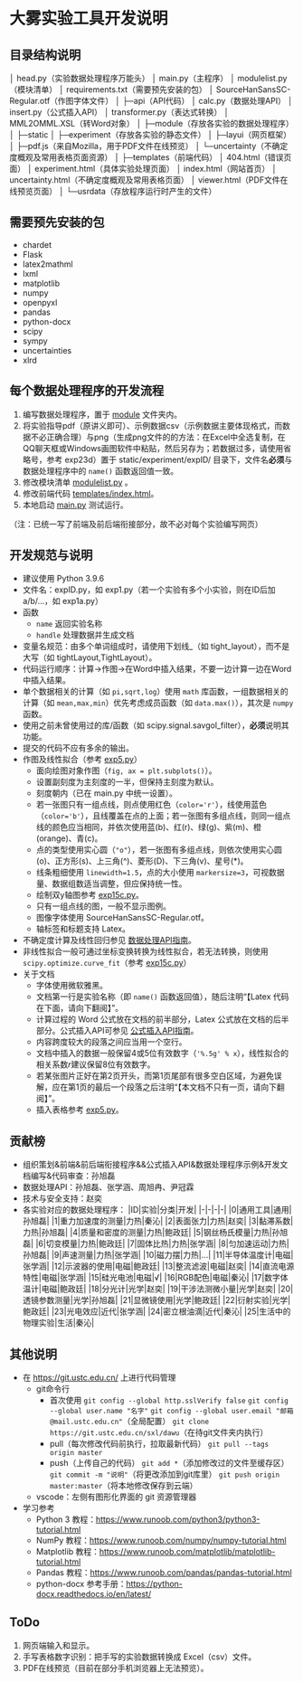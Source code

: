 # 大雾实验工具开发说明

## 目录结构说明

│ head.py（实验数据处理程序万能头）
│ main.py（主程序）
│ modulelist.py（模块清单）
│ requirements.txt（需要预先安装的包）
│ SourceHanSansSC-Regular.otf（作图字体文件）
│ 
├─api（API代码）
│      calc.py（数据处理API）
│      insert.py（公式插入API）
│      transformer.py（表达式转换）
│      MML2OMML.XSL（转Word对象）
│
├─module（存放各实验的数据处理程序）
│
├─static
│ ├─experiment（存放各实验的静态文件）
│ ├─layui（网页框架）
│ ├─pdf.js（来自Mozilla，用于PDF文件在线预览）
│ └─uncertainty（不确定度概观及常用表格页面资源）
│
├─templates（前端代码）
│      404.html（错误页面）
│      experiment.html（具体实验处理页面）
│      index.html（网站首页）
│      uncertainty.html（不确定度概观及常用表格页面）
│      viewer.html（PDF文件在线预览页面）
│
└─usrdata（存放程序运行时产生的文件）

## 需要预先安装的包

- chardet
- Flask
- latex2mathml
- lxml
- matplotlib
- numpy
- openpyxl
- pandas
- python-docx
- scipy
- sympy
- uncertainties
- xlrd

## 每个数据处理程序的开发流程

1. 编写数据处理程序，置于 [module](module) 文件夹内。
2. 将实验指导pdf（原讲义即可）、示例数据csv（示例数据主要体现格式，而数据不必正确合理）与png（生成png文件的的方法：在Excel中全选复制，在QQ聊天框或Windows画图软件中粘贴，然后另存为；若数据过多，请使用省略号，参考 exp23d）置于 static/experiment/expID/ 目录下，文件名**必须**与数据处理程序中的 `name()` 函数返回值一致。
3. 修改模块清单 [modulelist.py](modulelist.py) 。
4. 修改前端代码 [templates/index.html](templates/index.html)。
5. 本地启动 [main.py](main.py) 测试运行。

（注：已统一写了前端及前后端衔接部分，故不必对每个实验编写网页）

## 开发规范与说明

- 建议使用 Python 3.9.6
- 文件名：expID.py，如 exp1.py（若一个实验有多个小实验，则在ID后加a/b/...，如 exp1a.py）
- 函数
  - `name` 返回实验名称
  - `handle` 处理数据并生成文档
- 变量名规范：由多个单词组成时，请使用下划线_（如 tight_layout），而不是大写（如 tightLayout,TightLayout）。
- 代码运行顺序：计算→作图→在Word中插入结果，不要一边计算一边在Word中插入结果。
- 单个数据相关的计算（如 `pi,sqrt,log`）使用 `math` 库函数，一组数据相关的计算（如 `mean,max,min`）优先考虑成员函数（如 `data.max()`），其次是 `numpy` 函数。
- 使用之前未曾使用过的库/函数（如 scipy.signal.savgol_filter），**必须**说明其功能。
- 提交的代码不应有多余的输出。
- 作图及线性拟合（参考 [exp5.py](module/exp5.py)）
  - 面向绘图对象作图（`fig, ax = plt.subplots()`）。
  - 设置副刻度为主刻度的一半，但保持主刻度为默认。
  - 刻度朝内（已在 main.py 中统一设置）。
  - 若一张图只有一组点线，则点使用红色（`color='r'`），线使用蓝色（`color='b'`），且线覆盖在点的上面；若一张图有多组点线，则同一组点线的颜色应当相同，并依次使用蓝(b)、红(r)、绿(g)、紫(m)、橙(orange)、青(c)。
  - 点的类型使用实心圆（`"o"`），若一张图有多组点线，则依次使用实心圆(o)、正方形(s)、上三角(^)、菱形(D)、下三角(v)、星号(*)。
  - 线条粗细使用 `linewidth=1.5`，点的大小使用 `markersize=3`，可视数据量、数据组数适当调整，但应保持统一性。
  - 绘制双y轴图参考 [exp15c.py](module/exp15c.py)。
  - 只有一组点线的图，一般不显示图例。
  - 图像字体使用 SourceHanSansSC-Regular.otf。
  - 轴标签和标题支持 Latex。
- 不确定度计算及线性回归参见 [数据处理API指南](数据处理API指南.md)。
- 非线性拟合一般可通过坐标变换转换为线性拟合，若无法转换，则使用 `scipy.optimize.curve_fit`（参考 [exp15c.py](module/exp15c.py)）
- 关于文档
  - 字体使用微软雅黑。
  - 文档第一行是实验名称（即 `name()` 函数返回值），随后注明“【Latex 代码在下面，请向下翻阅】”。
  - 计算过程的 Word 公式放在文档的前半部分，Latex 公式放在文档的后半部分。公式插入API可参见 [公式插入API指南](公式插入API指南.md)。
  - 内容跨度较大的段落之间应当用一个空行。
  - 文档中插入的数据一般保留4或5位有效数字（`'%.5g' % x`），线性拟合的相关系数$r$建议保留8位有效数字。
  - 若某张图片正好在第2页开头，而第1页尾部有很多空白区域，为避免误解，应在第1页的最后一个段落之后注明“【本文档不只有一页，请向下翻阅】”。
  - 插入表格参考 [exp5.py](module/exp5.py)。

## 贡献榜

- 组织策划&前端&前后端衔接程序&&公式插入API&数据处理程序示例&开发文档编写&代码审查：孙旭磊
- 数据处理API：孙旭磊、张学涵、周旭冉、尹冠霖
- 技术与安全支持：赵奕
- 各实验对应的数据处理程序：
  |ID|实验|分类|开发|
  |-|-|-|-|
  |0|通用工具|通用|孙旭磊|
  |1|重力加速度的测量|力热|秦沁|
  |2|表面张力|力热|赵奕|
  |3|黏滞系数|力热|孙旭磊|
  |4|质量和密度的测量|力热|鲍政廷|
  |5|钢丝杨氏模量|力热|孙旭磊|
  |6|切变模量|力热|鲍政廷|
  |7|固体比热|力热|张学涵|
  |8|匀加速运动|力热|孙旭磊|
  |9|声速测量|力热|张学涵|
  |10|磁力摆|力热|…|
  |11|半导体温度计|电磁|张学涵|
  |12|示波器的使用|电磁|鲍政廷|
  |13|整流滤波|电磁|赵奕|
  |14|直流电源特性|电磁|张学涵|
  |15|硅光电池|电磁|√|
  |16|RGB配色|电磁|秦沁|
  |17|数字体温计|电磁|鲍政廷|
  |18|分光计|光学|赵奕|
  |19|干涉法测微小量|光学|赵奕|
  |20|透镜参数测量|光学|孙旭磊|
  |21|显微镜使用|光学|鲍政廷|
  |22|衍射实验|光学|鲍政廷|
  |23|光电效应|近代|张学涵|
  |24|密立根油滴|近代|秦沁|
  |25|生活中的物理实验|生活|秦沁|

## 其他说明

- 在 https://git.ustc.edu.cn/ 上进行代码管理
  - git命令行
    - 首次使用
      `git config --global http.sslVerify false`
      `git config --global user.name "名字"`
      `git config --global user.email "邮箱@mail.ustc.edu.cn"`（全局配置）
      `git clone https://git.ustc.edu.cn/sxl/dawu`（在待git文件夹内执行）
    - pull（每次修改代码前执行，拉取最新代码）
      `git pull --tags origin master`
    - push（上传自己的代码）
      `git add *`（添加修改过的文件至缓存区）
      `git commit -m "说明"`（将更改添加到git库里）
      `git push origin master:master`（将本地修改保存到云端）
  - vscode：左侧有图形化界面的 git 资源管理器
- 学习参考
  - Python 3 教程：https://www.runoob.com/python3/python3-tutorial.html
  - NumPy 教程：https://www.runoob.com/numpy/numpy-tutorial.html
  - Matplotlib 教程：https://www.runoob.com/matplotlib/matplotlib-tutorial.html
  - Pandas 教程：https://www.runoob.com/pandas/pandas-tutorial.html
  - python-docx 参考手册：https://python-docx.readthedocs.io/en/latest/

## ToDo

1. 网页端输入和显示。
2. 手写表格数字识别：把手写的实验数据转换成 Excel（csv）文件。
3. PDF在线预览（目前在部分手机浏览器上无法预览）。
